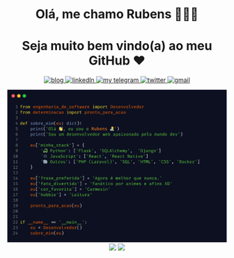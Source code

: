 <h1 align="center">Olá, me chamo Rubens 👨🏿‍💻 </h1>
<h1 align="center">Seja muito bem vindo(a) ao meu GitHub ♥️ </h1>
 
<p align="center">
  <a href="https://dev.to/kaetaen">
    <img alt="blog" src="https://img.shields.io/static/v1?label=Blog&message=dev.to/kaetaen&color=red&logo=dev.to&style=flat-square" />
  </a>
  <a href="https://www.linkedin.com/in/kaetaen">
    <img alt="linkedln" src="https://img.shields.io/static/v1?label=LinkedIn&message=/in/kaetaen&logo=linkedin&color=0F52BA&style=flat-square"/>
  </a>
  <a href="https://t.me/kaetaen">
     <img alt="my telegram" src="https://img.shields.io/static/v1?color=0096FF&label=Telegram&message=@kaetaen&logo=telegram&style=flat-square" />
  </a>
  <a href="https://twitter.com/kaetaen">
    <img alt="twitter" src="https://img.shields.io/static/v1?color=blue&logo=twitter&label=Twitter&message=@kaetaen&style=flat-square" />
  </a>
  <a href="mailto:rubensdossantos.dev@gmail.com">
    <img alt="gmail" src="https://img.shields.io/static/v1?color=FF5733&logo=gmail&label=Email&message=rubensdossantos.dev&style=flat-square" />
  </a>
</p>
 
<p align="center" style="margin: 0; padding:0">
  <img width="800px" style="margin: 0; padding:0" src="main.png" border="0">
</p>

<p align="center" style="margin: 0; padding:0">
  <img width="400px" src="https://github-readme-stats.vercel.app/api/top-langs/?username=kaetaen&hide=html&layout=compact&theme=github_dark" />
  <img width="400px" src="https://github-readme-stats.vercel.app/api?username=kaetaen&theme=github_dark&show_icons=true" />
</p>

<!--
https://carbon.now.sh/?bg=rgba%28248%2C231%2C28%2C1%29&t=blackboard&wt=sharp&l=auto&ds=false&dsyoff=20px&dsblur=68px&wc=true&wa=true&pv=0px&ph=0px&ln=true&fl=1&fm=Fira+Code&fs=15px&lh=131%25&si=false&es=4x&wm=false&code=from%2520engenharia_de_software%2520import%2520Desenvolvedor%250Afrom%2520determinacao%2520import%2520pronto_para_acao%250A%250Adef%2520sobre_mim%28eu%253A%2520dict%29%253A%250A%2509print%28%27Ol%25C3%25A1%2520%25F0%259F%2591%258B%252C%2520eu%2520sou%2520o%2520Rubens%2520%25F0%259F%2591%25A8%25E2%2580%258D%25F0%259F%2592%25BB%27%29%250A%2520%2520%2520%2520print%28%27Sou%2520um%2520desenvolvedor%2520web%2520apaixonado%2520pelo%2520mundo%2520dev%27%29%250A%2520%2520%2520%2520%250A%2520%2520%2509eu%255B%27minha_stack%27%255D%2520%253D%2520%257B%250A%2520%2520%2520%2520%2509%27%25F0%259F%2590%258D%2520Python%27%253A%2520%255B%27Flask%27%252C%2520%27SQLAlchemy%27%252C%2520%2520%27Django%27%255D%250A%2520%2520%2520%2520%2520%2520%2509%27%25F0%259F%2595%25B8%25EF%25B8%258F%2520JavaScript%27%253A%2520%255B%27React%27%252C%2520%27React%2520Native%27%255D%250A%2520%2520%2520%2520%2520%2520%2509%27%25F0%259F%2590%2598%2520Outros%27%253A%2520%255B%27PHP%2520%28Laravel%29%27%252C%2520%27SQL%27%252C%2520%27HTML%27%252C%2520%27CSS%27%252C%2520%27Docker%27%255D%2520%2520%2520%2520%2520%2520%2520%2520%250A%2520%2520%2520%2520%257D%250A%2520%2520%2520%2520%250A%2520%2520%2520%2520eu%255B%27frase_preferida%27%255D%2520%253D%2520%27Agora%2520%25C3%25A9%2520melhor%2520que%2520nunca.%27%250A%2520%2520%2520%2520eu%255B%27fato_divertido%27%255D%2520%253D%2520%27Fan%25C3%25A1tico%2520por%2520animes%2520e%2520afins%2520XD%27%250A%2520%2520%2520%2520eu%255B%27cor_favorita%27%255D%2520%253D%2520%27Carmesin%27%250A%2520%2520%2520%2520eu%255B%27hobbie%27%255D%2520%253D%2520%27Leitura%27%250A%2520%2520%2520%2520%250A%2520%2520%2520%2520pronto_para_acao%28eu%29%250A%2520%2520%2520%2520%250A%2520%2520%2520%2520%250Aif%2520__name__%2520%253D%253D%2520%27__main__%27%253A%250A%2509eu%2520%253D%2520Desenvolvedor%28%29%250A%2520%2520%2520%2520sobre_mim%28eu%29
-->

